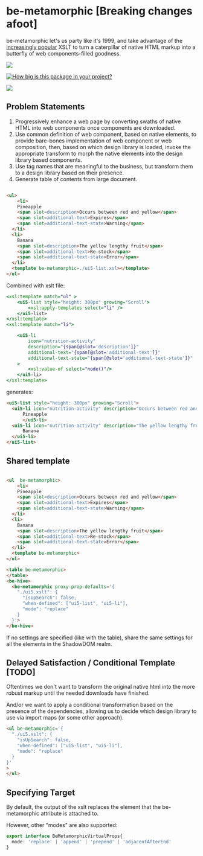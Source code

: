 # be-metamorphic [Breaking changes afoot]

be-metamorphic let's us party like it's 1999, and take advantage of the [increasingly popular](https://www.chromestatus.com/metrics/feature/timeline/popularity/79) XSLT to turn a caterpillar of native HTML markup into a butterfly of web components-filled goodness.

<a href="https://nodei.co/npm/be-netaniroguc/"><img src="https://nodei.co/npm/be-metamorphic.png"></a>

[![How big is this package in your project?](https://img.shields.io/bundlephobia/minzip/be-metamorphic?style=for-the-badge)](https://bundlephobia.com/result?p=be-metamorphic)

<img src="http://img.badgesize.io/https://cdn.jsdelivr.net/npm/be-metamorphic?compression=gzip">

## Problem Statements

1.  Progressively enhance a web page by converting swaths of native HTML into web components once components are downloaded.
2.  Use common definition of web component, based on native elements, to provide bare-bones implementation of web component or web composition, then, based on which design library is loaded, invoke the appropriate transform to morph the native elements into the design library based components.
3.  Use tag names that are meaningful to the business, but transform them to a design library based on their presence.
4.  Generate table of contents from large document.

```html

<ul>
	<li>
    Pineapple
    <span slot=description>Occurs between red and yellow</span>
    <span slot=additional-text>Expires</span>
    <span slot=additional-text-state>Warning</span>
  </li>
  <li>
    Banana
    <span slot=description>The yellow lengthy fruit</span>
    <span slot=additional-text>Re-stock</span>
    <span slot=additional-text-state>Error</span>   
  </li>
  <template be-metamorphic=./ui5-list.xsl></template>
</ul>

```

Combined with xslt file:

```xslt
<xsl:template match="ul" >
    <ui5-list style="height: 300px" growing="Scroll">
        <xsl:apply-templates select="li" />
    </ui5-list>
</xsl:template>
<xsl:template match="li">

    <ui5-li 
        icon="nutrition-activity" 
        description="{span[@slot='description']}" 
        additional-text="{span[@slot='additional-text']}"
        additional-text-state="{span[@slot='additional-text-state']}"
    >
        <xsl:value-of select="node()"/>
    </ui5-li>
</xsl:template>
```

generates:

```html
<ui5-list style="height: 300px" growing="Scroll">
  <ui5-li icon="nutrition-activity" description="Occurs between red and yellow" additional-text="Expires" additional-text-state="Warning">
      Pineapple
      </ui5-li>
  <ui5-li icon="nutrition-activity" description="The yellow lengthy fruit" additional-text="Re-stock" additional-text-state="Error">
      Banana
  </ui5-li>
</ui5-list>
```

## Shared template

```html

<ul  be-metamorphic>
	<li>
    Pineapple
    <span slot=description>Occurs between red and yellow</span>
    <span slot=additional-text>Expires</span>
    <span slot=additional-text-state>Warning</span>
  </li>
  <li>
    Banana
    <span slot=description>The yellow lengthy fruit</span>
    <span slot=additional-text>Re-stock</span>
    <span slot=additional-text-state>Error</span>   
  </li>
  <template be-metamorphic>
</ul>

<table be-metamorphic>
</table>
<be-hive>
  <be-metamorphic proxy-prop-defaults='{
    "./ui5.xslt": {
      "isUpSearch": false,
      "when-defined": ["ui5-list", "ui5-li"],
      "mode": "replace"
    }
  }'>
</be-hive>
```

If no settings are specified (like with the table), share the same settings for all the elements in the ShadowDOM realm.

## Delayed Satisfaction / Conditional Template [TODO]

Oftentimes we don't want to transform the original native html into the more robust markup until the needed downloads have finished. 

And/or we want to apply a conditional transformation based on the presence of the dependencies, allowing us to decide which design library to use via import maps (or some other approach).

```html
<ul be-metamorphic='{
  "./ui5.xslt": {
    "isUpSearch": false,
    "when-defined": ["ui5-list", "ui5-li"],
    "mode": "replace"
  }
}'
>
</ul>
```

## Specifying Target

By default, the output of the xslt replaces the element that the be-metamorphic attribute is attached to.

However, other "modes" are also supported:

```typeScript
export interface BeMetamorphicVirtualProps{
  mode: 'replace' | 'append' | 'prepend' | 'adjacentAfterEnd'
}
```

